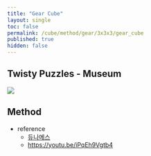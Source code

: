 ```yaml
---
title: "Gear Cube"
layout: single
toc: false
permalink: /cube/method/gear/3x3x3/gear_cube
published: true
hidden: false
---
```


<head>
  <base target="_blank">
</head>



## Twisty Puzzles - Museum

<a href="https://twistypuzzles.com/app/museum/museum_showitem.php?pkey=8362">
  <img src="https://twistypuzzles.com/museum/large/08362-01.jpg">
</a>



## Method

- reference
  - [듀나메스](https://youtu.be/ozOb0DbnnV0)
  - <https://youtu.be/iPqEh9Vgtb4>
